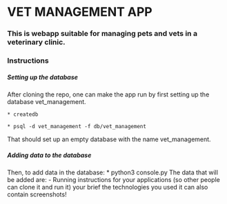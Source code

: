 # VET MANAGEMENT APP

### This is webapp suitable for managing pets and vets in a veterinary clinic.

### Instructions
##### Setting up the database
After cloning the repo, one can make the app run by first setting up the database vet_management.
    
    * createdb
    
    * psql -d vet_management -f db/vet_management

That should set up an empty database with the name vet_management.
##### Adding data to the database
Then, to add data in the database:
    * python3 console.py
The data that will be added are:
    - 
Running instructions for your applications (so other people can clone it and run it)
your brief
the technologies you used
it can also contain screenshots!